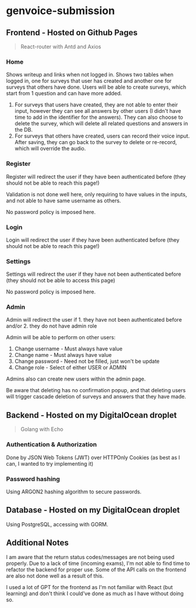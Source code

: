 # genvoice-submission

## Frontend - Hosted on Github Pages
> React-router with Antd and Axios

### Home
Shows writeup and links when not logged in. Shows two tables when logged in, one for surveys that user has created and another one for surveys that others have done. Users will be able to create surveys, which start from 1 question and can have more added.

1. For surveys that users have created, they are not able to enter their input, however they can see all answers by other users (I didn't have time to add in the identifier for the answers). They can also choose to delete the survey, which will delete all related questions and answers in the DB.
2. For surveys that others have created, users can record their voice input. After saving, they can go back to the survey to delete or re-record, which will override the audio.

### Register
Register will redirect the user if they have been authenticated before (they should not be able to reach this page!)

Validation is not done well here, only requiring to have values in the inputs, and not able to have same username as others.

No password policy is imposed here.

### Login
Login will redirect the user if they have been authenticated before (they should not be able to reach this page!)

### Settings
Settings will redirect the user if they have not been authenticated before (they should not be able to access this page)

No password policy is imposed here.

### Admin
Admin will redirect the user if 1. they have not been authenticated before and/or 2. they do not have admin role

Admin will be able to perform on other users:
1. Change username - Must always have value
2. Change name - Must always have value
3. Change password - Need not be filled, just won't be update
4. Change role - Select of either USER or ADMIN

Admins also can create new users within the admin page.

Be aware that deleting has no confirmation popup, and that deleting users will trigger cascade deletion of surveys and answers that they have made.

## Backend - Hosted on my DigitalOcean droplet
> Golang with Echo

### Authentication & Authorization
Done by JSON Web Tokens (JWT) over HTTPOnly Cookies (as best as I can, I wanted to try implementing it)

### Password hashing
Using ARGON2 hashing algorithm to secure passwords.

## Database - Hosted on my DigitalOcean droplet
Using PostgreSQL, accessing with GORM.

## Additional Notes
I am aware that the return status codes/messages are not being used properly. Due to a lack of time (incoming exams), I'm not able to find time to refactor the backend for proper use. Some of the API calls on the frontend are also not done well as a result of this.

I used a lot of GPT for the frontend as I'm not familiar with React (but learning) and don't think I could've done as much as I have without doing so.
